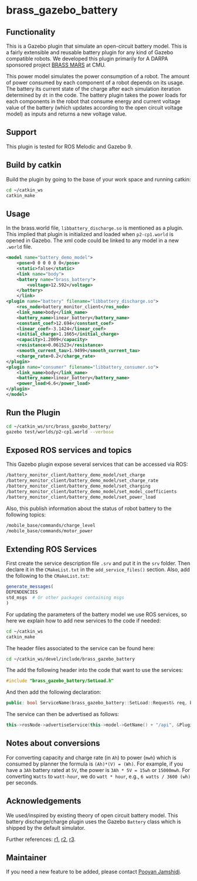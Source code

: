 # brass_gazebo_battery

## Functionality

This is a Gazebo plugin that simulate an open-circuit battery model. This is a fairly extensible and reusable battery plugin for any kind of Gazebo compatible robots. We developed this plugin primarily for A DARPA sponsored project [BRASS MARS](http://www.cs.cmu.edu/~brassmars/) at CMU.

This power model simulates the power consumption of a robot. The amount of power consumed by each component of a robot depends on its usage. The battery its current state of the charge after each simulation iteration determined by `dt` in the code. The battery plugin takes the power loads for each components in the robot that consume energy and current voltage value of the battery (which updates according to the open circuit voltage model) as inputs and returns a new voltage value.

## Support

This plugin is tested for ROS Melodic and Gazebo 9.

## Build by catkin

Build the plugin by going to the base of your work space and running catkin:

```bash
cd ~/catkin_ws
catkin_make
```

## Usage

In the brass.world file, `libbattery_discharge.so` is mentioned as a plugin.
This implied that plugin is initialized and loaded when `p2-cp1.world` is opened in Gazebo.
The xml code could be linked to any model in a new `.world` file.

```xml
<model name="battery_demo_model">
    <pose>0 0 0 0 0 0</pose>
    <static>false</static>
    <link name="body">
    <battery name="brass_battery">
        <voltage>12.592</voltage>
    </battery>
    </link>
<plugin name="battery" filename="libbattery_discharge.so">
    <ros_node>battery_monitor_client</ros_node>
    <link_name>body</link_name>
    <battery_name>linear_battery</battery_name>
    <constant_coef>12.694</constant_coef>
    <linear_coef>-3.1424</linear_coef>
    <initial_charge>1.1665</initial_charge>
    <capacity>1.2009</capacity>
    <resistance>0.061523</resistance>
    <smooth_current_tau>1.9499</smooth_current_tau>
    <charge_rate>0.2</charge_rate>
</plugin>
<plugin name="consumer" filename="libbattery_consumer.so">
    <link_name>body</link_name>
    <battery_name>linear_battery</battery_name>
    <power_load>6.6</power_load>
</plugin>
</model>
```

## Run the Plugin

```bash
cd ~/catkin_ws/src/brass_gazebo_battery/
gazebo test/worlds/p2-cp1.world --verbose
```

## Exposed ROS services and topics

This Gazebo plugin expose several services that can be accessed via ROS:

```sh
/battery_monitor_client/battery_demo_model/set_charge
/battery_monitor_client/battery_demo_model/set_charge_rate
/battery_monitor_client/battery_demo_model/set_charging
/battery_monitor_client/battery_demo_model/set_model_coefficients
/battery_monitor_client/battery_demo_model/set_power_load
```

Also, this publish information about the status of robot battery to the following topics:

```sh
/mobile_base/commands/charge_level
/mobile_base/commands/motor_power
```

## Extending ROS Services

First create the service description file `.srv` and put it in the `srv` folder. Then declare it in the `CMakeList.txt` in the
`add_service_files()` section. Also, add the following to the `CMakeList.txt`:

```cmake
generate_messages(
DEPENDENCIES
std_msgs  # Or other packages containing msgs
)
```

For updating the parameters of the battery model we use ROS services,
so here we explain how to add new services to the code if needed:

```bash
cd ~/catkin_ws
catkin_make
```

The header files associated to the service can be found here:

```bash
cd ~/catkin_ws/devel/include/brass_gazebo_battery
```

The add the following header into the code that want to use the services:

```cpp
#include "brass_gazebo_battery/SetLoad.h"
```

And then add the following declaration:

```cpp
public: bool ServiceName(brass_gazebo_battery::SetLoad::Request& req, brass_gazebo_battery::SetLoad::Response& res);
```

The service can then be advertised as follows:

```cpp
this->rosNode->advertiseService(this->model->GetName() + "/api", &Plugin::ServiceName, this);
```

## Notes about conversions

For converting capacity and charge rate (in `Ah`) to power (`mwh`) which is consumed by planner the formula is `(Ah)*(V) = (Wh)`. For example, if you have a `3Ah` battery rated at `5V`, the power is `3Ah * 5V = 15wh` or `15000mwh`.
For converting `Watts` to `watt-hour`, we do `watt * hour`, e.g., `6 watts / 3600 (wh)` per seconds.

## Acknowledgements

We used/inspired by existing theory of open circuit battery model. This battery discharge/charge plugin uses the Gazebo `Battery` class which is shipped by the default simulator.

Further references: [r1](http://security.livewatch.com/forum-ref/ohms-law-calculator), [r2](http://batteriesbyfisher.com/determining-charge-time), [r3](https://electronics.stackexchange.com/questions/24160/how-to-calculate-the-time-of-charging-and-discharging-of-battery).

## Maintainer

If you need a new feature to be added, please contact [Pooyan Jamshidi](https://pooyanjamshidi.github.io).
